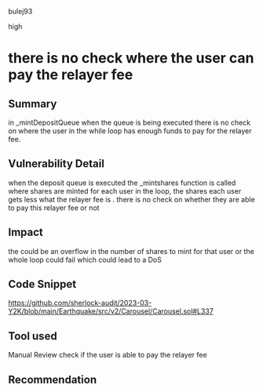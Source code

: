 bulej93

high

# there is no check where the user can pay the relayer fee

## Summary
in _mintDepositQueue when the queue is being executed there is no check on where the user in the while loop has enough funds to pay for the relayer fee.
## Vulnerability Detail
when the deposit queue is executed the _mintshares function is called where shares are minted for each user in the loop, the shares each user gets less what the relayer fee is . there is no check on whether they are able to pay this relayer fee or not
## Impact
the could be an overflow in the number of shares to mint for that user or the whole loop could fail which could lead to a DoS
## Code Snippet
https://github.com/sherlock-audit/2023-03-Y2K/blob/main/Earthquake/src/v2/Carousel/Carousel.sol#L337
## Tool used

Manual Review
check if the user is able to pay the relayer fee
## Recommendation
